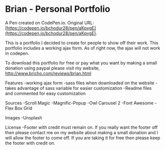 # Brian - Personal Portfolio

A Pen created on CodePen.io. Original URL: [https://codepen.io/bchodur28/pen/aKpvgE](https://codepen.io/bchodur28/pen/aKpvgE).

This is a portfolio I decided to create for people to show off their work. This portfolio includes a working ajax form.  As of right now, the ajax will not work in codepen. 

To download this portfolio for free or pay what you want by making a small donation using paypal please visit my website,
http://www.bricho.com/reviews/brian.html

Features
-working ajax form
-sass files when downloaded on the website
-takes advantage of sass variable for easier customization
-Readme files and commented for easy customization

Sources
-Scroll Magic
-Magnific-Popup
-Owl Carousel 2
-Font Awesome
-Flex Box Grid

Images
-Unsplash

License
-Footer with credit must remain on.  If you really want the footer off then please contact me on my website about making a small donation and I will allow the footer to come off.  If you are taking it for free then please keep the footer with credit on.

